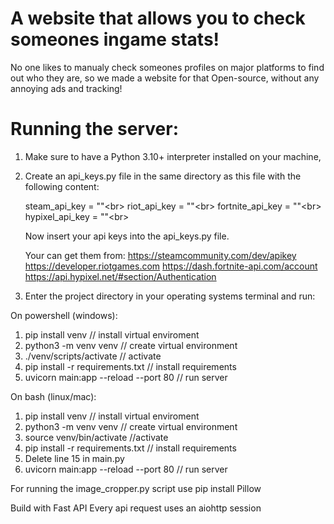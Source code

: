# A website that allows you to check someones ingame stats!

No one likes to manualy check someones profiles on major platforms
to find out who they are, so we made a website for that
Open-source, without any annoying ads and tracking!

# Running the server: 

1. Make sure to have a Python 3.10+ interpreter installed on your machine,
2. Create an api_keys.py file in the same directory as this file with the following content:

    steam_api_key = ""<br\>
    riot_api_key = ""<br\>
    fortnite_api_key = ""<br\>
    hypixel_api_key = ""<br\>

    Now insert your api keys into the api_keys.py file.

    Your can get them from:
        https://steamcommunity.com/dev/apikey
        https://developer.riotgames.com
        https://dash.fortnite-api.com/account
        https://api.hypixel.net/#section/Authentication

3. Enter the project directory in your operating systems terminal and run:

On powershell (windows):

1. pip install venv // install virtual enviroment
2. python3 -m venv venv // create virtual environment
3. ./venv/scripts/activate  // activate
4. pip install -r requirements.txt  // install requirements
5. uvicorn main:app --reload --port 80  // run server

On bash (linux/mac):

1. pip install venv // install virtual enviroment
2. python3 -m venv venv // create virtual environment
3. source venv/bin/activate //activate
4. pip install -r requirements.txt // install requirements
5. Delete line 15 in main.py
5. uvicorn main:app --reload --port 80 // run server

For running the image_cropper.py script use pip install Pillow

Build with Fast API
Every api request uses an aiohttp session

